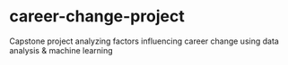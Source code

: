 # career-change-project
Capstone project analyzing factors influencing career change using data analysis &amp; machine learning
